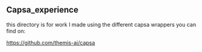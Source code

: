 ## Capsa_experience

this directory is for work I made using the different capsa wrappers you can find on:

https://github.com/themis-ai/capsa



